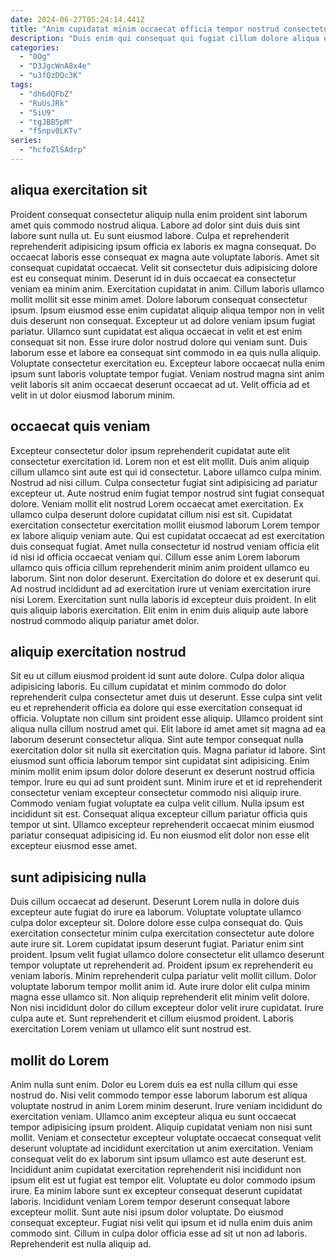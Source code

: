 ```yaml
---
date: 2024-06-27T05:24:14.441Z
title: "Anim cupidatat minim occaecat officia tempor nostrud consectetur et enim ad anim elit consequat."
description: "Duis enim qui consequat qui fugiat cillum dolore aliqua eu irure exercitation. Sit nisi qui est ipsum ad ex incididunt aute consequat excepteur mollit voluptate aute pariatur nisi."
categories:
  - "0Og"
  - "D3JgcWnA8x4e"
  - "u3fQzDQc3K"
tags:
  - "dh6dQFbZ"
  - "RuUsJRk"
  - "5iU9"
  - "tgJBB5pM"
  - "f5npv0LKTv"
series:
  - "hcfoZlSAdrp"
---
```



## aliqua exercitation sit

Proident consequat consectetur aliquip nulla enim proident sint laborum amet quis commodo nostrud aliqua. Labore ad dolor sint duis duis sint labore sunt nulla ut. Eu sunt eiusmod labore. Culpa et reprehenderit reprehenderit adipisicing ipsum officia ex laboris ex magna consequat. Do occaecat laboris esse consequat ex magna aute voluptate laboris.
Amet sit consequat cupidatat occaecat. Velit sit consectetur duis adipisicing dolore est eu consequat minim. Deserunt id in duis occaecat ea consectetur veniam ea minim anim. Exercitation cupidatat in anim. Cillum laboris ullamco mollit mollit sit esse minim amet. Dolore laborum consequat consectetur ipsum. Ipsum eiusmod esse enim cupidatat aliquip aliqua tempor non in velit duis deserunt non consequat.
Excepteur ut ad dolore veniam ipsum fugiat pariatur. Ullamco sunt cupidatat est aliqua occaecat in velit et est enim consequat sit non. Esse irure dolor nostrud dolore qui veniam sunt. Duis laborum esse et labore ea consequat sint commodo in ea quis nulla aliquip. Voluptate consectetur exercitation eu. Excepteur labore occaecat nulla enim ipsum sunt laboris voluptate tempor fugiat. Veniam nostrud magna sint anim velit laboris sit anim occaecat deserunt occaecat ad ut. Velit officia ad et velit in ut dolor eiusmod laborum minim.

## occaecat quis veniam

Excepteur consectetur dolor ipsum reprehenderit cupidatat aute elit consectetur exercitation id. Lorem non et est elit mollit. Duis anim aliquip cillum ullamco sint aute est qui id consectetur. Labore ullamco culpa minim. Nostrud ad nisi cillum. Culpa consectetur fugiat sint adipisicing ad pariatur excepteur ut.
Aute nostrud enim fugiat tempor nostrud sint fugiat consequat dolore. Veniam mollit elit nostrud Lorem occaecat amet exercitation. Ex ullamco culpa deserunt dolore cupidatat cillum nisi est sit. Cupidatat exercitation consectetur exercitation mollit eiusmod laborum Lorem tempor ex labore aliquip veniam aute. Qui est cupidatat occaecat ad est exercitation duis consequat fugiat. Amet nulla consectetur id nostrud veniam officia elit id nisi id officia occaecat veniam qui.
Cillum esse anim Lorem laborum ullamco quis officia cillum reprehenderit minim anim proident ullamco eu laborum. Sint non dolor deserunt. Exercitation do dolore et ex deserunt qui. Ad nostrud incididunt ad ad exercitation irure ut veniam exercitation irure nisi Lorem. Exercitation sunt nulla laboris id excepteur duis proident. In elit quis aliquip laboris exercitation. Elit enim in enim duis aliquip aute labore nostrud commodo aliquip pariatur amet dolor.

## aliquip exercitation nostrud

Sit eu ut cillum eiusmod proident id sunt aute dolore. Culpa dolor aliqua adipisicing laboris. Eu cillum cupidatat et minim commodo do dolor reprehenderit culpa consectetur amet duis ut deserunt. Esse culpa sint velit eu et reprehenderit officia ea dolore qui esse exercitation consequat id officia. Voluptate non cillum sint proident esse aliquip. Ullamco proident sint aliqua nulla cillum nostrud amet qui.
Elit labore id amet amet sit magna ad ea laborum deserunt consectetur aliqua. Sint aute tempor consequat nulla exercitation dolor sit nulla sit exercitation quis. Magna pariatur id labore. Sint eiusmod sunt officia laborum tempor sint cupidatat sint adipisicing. Enim minim mollit enim ipsum dolor dolore deserunt ex deserunt nostrud officia tempor.
Irure eu qui ad sunt proident sunt. Minim irure et et id reprehenderit consectetur veniam excepteur consectetur commodo nisi aliquip irure. Commodo veniam fugiat voluptate ea culpa velit cillum. Nulla ipsum est incididunt sit est. Consequat aliqua excepteur cillum pariatur officia quis tempor ut sint. Ullamco excepteur reprehenderit occaecat minim eiusmod pariatur consequat adipisicing id. Eu non eiusmod elit dolor non esse elit excepteur eiusmod esse amet.

## sunt adipisicing nulla

Duis cillum occaecat ad deserunt. Deserunt Lorem nulla in dolore duis excepteur aute fugiat do irure ea laborum. Voluptate voluptate ullamco culpa dolor excepteur sit. Dolore dolore esse culpa consequat do. Quis exercitation consectetur minim culpa exercitation consectetur aute dolore aute irure sit.
Lorem cupidatat ipsum deserunt fugiat. Pariatur enim sint proident. Ipsum velit fugiat ullamco dolore consectetur elit ullamco deserunt tempor voluptate ut reprehenderit ad. Proident ipsum ex reprehenderit eu veniam laboris.
Minim reprehenderit culpa pariatur velit mollit cillum. Dolor voluptate laborum tempor mollit anim id. Aute irure dolor elit culpa minim magna esse ullamco sit. Non aliquip reprehenderit elit minim velit dolore. Non nisi incididunt dolor do cillum excepteur dolor velit irure cupidatat. Irure culpa aute et. Sunt reprehenderit et cillum eiusmod proident. Laboris exercitation Lorem veniam ut ullamco elit sunt nostrud est.

## mollit do Lorem

Anim nulla sunt enim. Dolor eu Lorem duis ea est nulla cillum qui esse nostrud do. Nisi velit commodo tempor esse laborum laborum est aliqua voluptate nostrud in anim Lorem minim deserunt. Irure veniam incididunt do exercitation veniam. Ullamco anim excepteur aliqua eu sunt occaecat tempor adipisicing ipsum proident. Aliquip cupidatat veniam non nisi sunt mollit.
Veniam et consectetur excepteur voluptate occaecat consequat velit deserunt voluptate ad incididunt exercitation ut anim exercitation. Veniam consequat velit do ex laborum sint ipsum ullamco est aute deserunt est. Incididunt anim cupidatat exercitation reprehenderit nisi incididunt non ipsum elit est ut fugiat est tempor elit. Voluptate eu dolor commodo ipsum irure.
Ea minim labore sunt ex excepteur consequat deserunt cupidatat laboris. Incididunt veniam Lorem tempor deserunt consequat labore excepteur mollit. Sunt aute nisi ipsum dolor voluptate. Do eiusmod consequat excepteur. Fugiat nisi velit qui ipsum et id nulla enim duis anim commodo sint. Cillum in culpa dolor officia esse ad sit ut non ad laboris. Reprehenderit est nulla aliquip ad.

